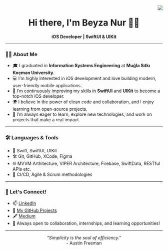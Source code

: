 <img align="right" src="https://visitor-badge.laobi.icu/badge?page_id=beyzanurtekerek.beyzanurtekerek" />

<h1 align="center">Hi there, I'm Beyza Nur 👋🏻</h1>

<p align="center">
  <b>iOS Developer | SwiftUI & UIKit</b>
</p>

---

### 👩‍💻 About Me

- 🎓 I graduated in **Information Systems Engineering** at **Muğla Sıtkı Koçman University**.
- 💻 I’m highly interested in iOS development and love building modern, user-friendly mobile applications.
- 🚀 I’m continuously improving my skills in **SwiftUI** and **UIKit** to become a top-notch iOS developer.
- 🌍 I believe in the power of clean code and collaboration, and I enjoy learning from open-source projects.
- 🧠 I’m always eager to learn, explore new technologies, and work on projects that make a real impact.

---

### 🛠️ Languages & Tools

- 💬 Swift, SwiftUI, UIKit
- 🛠️ Git, GitHub, XCode, Figma
- 🌐 MVVM Arthitecture, VIPER Architecture, Firebase, SwiftData, RESTful APIs etc.
- 🔁 CI/CD, Agile & Scrum methodologies
---

### 💬 Let's Connect!

- 📫 [LinkedIn](https://www.linkedin.com/in/beyzanurtekerek/)
- 🧠 [My GitHub Projects](https://github.com/beyzanurtekerek)
- 🖋️ [Medium](https://medium.com/@beyzanurtekerek)
- 💌 Always open to collaboration, internships, and learning opportunities!

---

<p align="center">
  <i>“Simplicity is the soul of efficiency.”</i><br>
    - Austin Freeman
</p>
